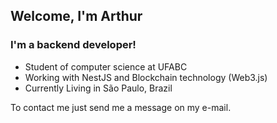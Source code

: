 ## Welcome, I'm Arthur

### I'm a backend developer!
- Student of computer science at UFABC
- Working with NestJS and Blockchain technology (Web3.js)
- Currently Living in São Paulo, Brazil

To contact me just send me a message on my e-mail.
